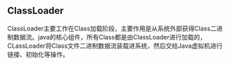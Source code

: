 #
## ClassLoader

ClassLoader主要工作在Class加载阶段，主要作用是从系统外部获得Class二进制数据流。java的核心组件，所有Class都是由ClassLoader进行加载的，CLassLoader将Class文件二进制数据流装载进系统，然后交给Java虚拟机进行链接、初始化等操作。

